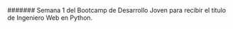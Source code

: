 ####### Semana 1 del Bootcamp de Desarrollo Joven para recibir el título de Ingeniero Web en Python.
